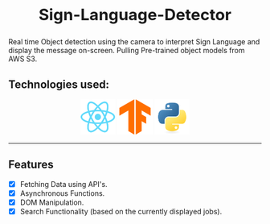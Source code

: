 ## **<h2 align="center">Sign-Language-Detector</h2>**
Real time Object detection using the camera to interpret Sign Language and display the message on-screen. Pulling Pre-trained object models from AWS S3.

## Technologies used:
<p align="center">
<img src="https://github.com/devicons/devicon/blob/master/icons/react/react-original.svg" width="70" height="70"/>
<img src="https://github.com/devicons/devicon/blob/master/icons/tensorflow/tensorflow-original.svg" alt="css3" width="70" height="70"/>
<img src="https://github.com/devicons/devicon/blob/master/icons/python/python-original.svg" alt="javascript" width="70" height="70"/>
</p>

---

## Features
- [x] Fetching Data using API's.
- [x] Asynchronous Functions.
- [x] DOM Manipulation.
- [x] Search Functionality (based on the currently displayed jobs).
